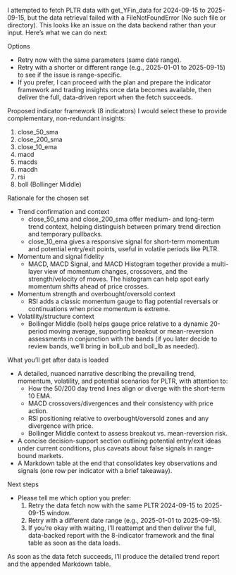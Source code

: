 I attempted to fetch PLTR data with get_YFin_data for 2024-09-15 to 2025-09-15, but the data retrieval failed with a FileNotFoundError (No such file or directory). This looks like an issue on the data backend rather than your input. Here’s what we can do next:

Options
- Retry now with the same parameters (same date range).
- Retry with a shorter or different range (e.g., 2025-01-01 to 2025-09-15) to see if the issue is range-specific.
- If you prefer, I can proceed with the plan and prepare the indicator framework and trading insights once data becomes available, then deliver the full, data-driven report when the fetch succeeds.

Proposed indicator framework (8 indicators)
I would select these to provide complementary, non-redundant insights:

1) close_50_sma
2) close_200_sma
3) close_10_ema
4) macd
5) macds
6) macdh
7) rsi
8) boll (Bollinger Middle)

Rationale for the chosen set
- Trend confirmation and context
  - close_50_sma and close_200_sma offer medium- and long-term trend context, helping distinguish between primary trend direction and temporary pullbacks.
  - close_10_ema gives a responsive signal for short-term momentum and potential entry/exit points, useful in volatile periods like PLTR.
- Momentum and signal fidelity
  - MACD, MACD Signal, and MACD Histogram together provide a multi-layer view of momentum changes, crossovers, and the strength/velocity of moves. The histogram can help spot early momentum shifts ahead of price crosses.
- Momentum strength and overbought/oversold context
  - RSI adds a classic momentum gauge to flag potential reversals or continuations when price momentum is extreme.
- Volatility/structure context
  - Bollinger Middle (boll) helps gauge price relative to a dynamic 20-period moving average, supporting breakout or mean-reversion assessments in conjunction with the bands (if you later decide to review bands, we’ll bring in boll_ub and boll_lb as needed).

What you’ll get after data is loaded
- A detailed, nuanced narrative describing the prevailing trend, momentum, volatility, and potential scenarios for PLTR, with attention to:
  - How the 50/200 day trend lines align or diverge with the short-term 10 EMA.
  - MACD crossovers/divergences and their consistency with price action.
  - RSI positioning relative to overbought/oversold zones and any divergence with price.
  - Bollinger Middle context to assess breakout vs. mean-reversion risk.
- A concise decision-support section outlining potential entry/exit ideas under current conditions, plus caveats about false signals in range-bound markets.
- A Markdown table at the end that consolidates key observations and signals (one row per indicator with a brief takeaway).

Next steps
- Please tell me which option you prefer:
  1) Retry the data fetch now with the same PLTR 2024-09-15 to 2025-09-15 window.
  2) Retry with a different date range (e.g., 2025-01-01 to 2025-09-15).
  3) If you’re okay with waiting, I’ll reattempt and then deliver the full, data-backed report with the 8-indicator framework and the final table as soon as the data loads.

As soon as the data fetch succeeds, I’ll produce the detailed trend report and the appended Markdown table.